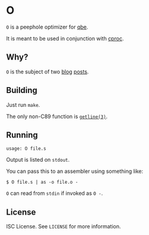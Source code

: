 O
=
`O` is a peephole optimizer for
[qbe](https://c9x.me/compile/).

It is meant to be used in conjunction with
[cproc](https://sr.ht/~mcf/cproc/).

Why?
----
`O` is the subject of two
[blog](https://briancallahan.net/blog/20220330.html)
[posts](https://briancallahan.net/blog/20220402.html).

Building
--------
Just run `make`.

The only non-C89 function is
[`getline(3)`](https://man.openbsd.org/getline.3).

Running
-------
```
usage: O file.s
```

Output is listed on `stdout`.

You can pass this to an assembler using something like:
```
$ O file.s | as -o file.o -
```

`O` can read from `stdin` if invoked as `O -`.

License
-------
ISC License. See `LICENSE` for more information.
